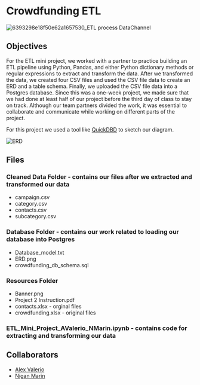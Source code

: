 # Crowdfunding ETL

![6393298e18f50e62a1657530_ETL process DataChannel](https://github.com/MidnightAlex6/Crowdfunding_ETL/assets/126301312/e35eab5d-9d19-45df-b01d-d46a75702b71)

## Objectives

For the ETL mini project, we worked with a partner to practice building an ETL pipeline using Python, Pandas, and either Python dictionary methods or regular expressions to extract and transform the data. After we transformed the data, we created four CSV files and used the CSV file data to create an ERD and a table schema. Finally, we uploaded the CSV file data into a Postgres database.
Since this was a one-week project, we made sure that we had done at least half of our project before the third day of class to stay on track.
Although our team partners divided the work, it was essential to collaborate and communicate while working on different parts of the project.

For this project we used a tool like [QuickDBD](https://app.quickdatabasediagrams.com/#/d/pXfEQb) to sketch our diagram.

![ERD](https://github.com/MidnightAlex6/Crowdfunding_ETL/assets/126301312/a8f01f8a-f6bd-4aa1-85c3-c1e91c25514a)

## Files

### Cleaned Data Folder - contains our files after we extracted and transformed our data

 * campaign.csv
 * category.csv
 * contacts.csv
 * subcategory.csv

### Database Folder - contains our work related to loading our database into Postgres

 * Database_model.txt
 * ERD.png 
 * crowdfunding_db_schema.sql

### Resources Folder

 * Banner.png
 * Project 2 Instruction.pdf
 * contacts.xlsx - orginal files 
 * crowdfunding.xlsx - original files

### ETL_Mini_Project_AValerio_NMarin.ipynb - contains code for extracting and transforming our data


## Collaborators

  * [Alex Valerio](https://github.com/MidnightAlex6)
  * [Nigan Marin](https://github.com/niganmarin)
